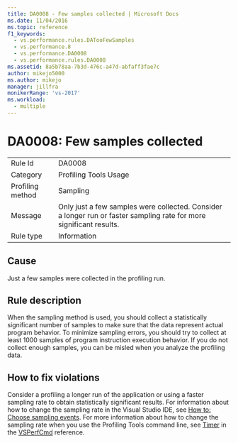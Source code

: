 ```yaml
---
title: DA0008 - Few samples collected | Microsoft Docs
ms.date: 11/04/2016
ms.topic: reference
f1_keywords: 
  - vs.performance.rules.DATooFewSamples
  - vs.performance.8
  - vs.performance.DA0008
  - vs.performance.rules.DA0008
ms.assetid: 8a5b78aa-7b3d-476c-a47d-abfaff3fae7c
author: mikejo5000
ms.author: mikejo
manager: jillfra
monikerRange: 'vs-2017'
ms.workload: 
  - multiple
---
```

# DA0008: Few samples collected

|||
|-|-|
|Rule Id|DA0008|
|Category|Profiling Tools Usage|
|Profiling method|Sampling|
|Message|Only just a few samples were collected. Consider a longer run or faster sampling rate for more significant results.|
|Rule type|Information|

## Cause
 Just a few samples were collected in the profiling run.

## Rule description
 When the sampling method is used, you should collect a statistically significant number of samples to make sure that the data represent actual program behavior. To minimize sampling errors, you should try to collect at least 1000 samples of program instruction execution behavior. If you do not collect enough samples, you can be misled when you analyze the profiling data.

## How to fix violations
 Consider a profiling a longer run of the application or using a faster sampling rate to obtain statistically significant results. For information about how to change the sampling rate in the Visual Studio IDE, see [How to: Choose sampling events](../profiling/how-to-choose-sampling-events.md). For more information about how to change the sampling rate when you use the Profiling Tools command line, see [Timer](../profiling/timer.md) in the [VSPerfCmd](../profiling/vsperfcmd.md) reference.
